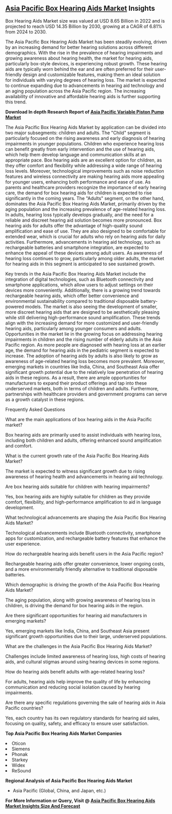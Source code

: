 <h2><a href="https://www.verifiedmarketreports.com/download-sample/?rid=479455&amp;utm_source=Github-Feb&amp;utm_medium=225" target="_blank">Asia Pacific Box Hearing Aids Market</a> Insights</h2><p>Box Hearing Aids Market size was valued at USD 8.65 Billion in 2022 and is projected to reach USD 14.35 Billion by 2030, growing at a CAGR of 6.81% from 2024 to 2030.</p><p><p>The Asia Pacific Box Hearing Aids Market has been steadily evolving, driven by an increasing demand for better hearing solutions across different demographics. With the rise in the prevalence of hearing impairments and growing awareness about hearing health, the market for hearing aids, particularly box-style devices, is experiencing robust growth. These hearing aids are typically worn behind the ear and are often preferred for their user-friendly design and customizable features, making them an ideal solution for individuals with varying degrees of hearing loss. The market is expected to continue expanding due to advancements in hearing aid technology and an aging population across the Asia Pacific region. The increasing availability of innovative and affordable hearing aids is further supporting this trend. <p><strong>Download In depth Research Report of <a href="https://www.verifiedmarketreports.com/download-sample/?rid=236118&amp;utm_source=Pulse-Dec&amp;utm_medium=225" target="_blank">Asia Pacific Variable Piston Pump Market</a></strong></p></p> <p>The Asia Pacific Box Hearing Aids Market by application can be divided into two major subsegments: children and adults. The "Child" segment is particularly focused on the rising awareness and early diagnosis of hearing impairments in younger populations. Children who experience hearing loss can benefit greatly from early intervention and the use of hearing aids, which help them develop language and communication skills at an appropriate pace. Box hearing aids are an excellent option for children, as they offer comfort and flexibility while addressing a wide range of hearing loss levels. Moreover, technological improvements such as noise reduction features and wireless connectivity are making hearing aids more appealing for younger users, enhancing both performance and ease of use. As parents and healthcare providers recognize the importance of early hearing care, the demand for box hearing aids for children is expected to rise significantly in the coming years. The "Adults" segment, on the other hand, dominates the Asia Pacific Box Hearing Aids Market, primarily driven by the aging population and the increasing prevalence of age-related hearing loss. In adults, hearing loss typically develops gradually, and the need for a reliable and discreet hearing aid solution becomes more pronounced. Box hearing aids for adults offer the advantage of high-quality sound amplification and ease of use. They are also designed to be comfortable for extended wear, which is crucial for adults who rely on hearing aids for daily activities. Furthermore, advancements in hearing aid technology, such as rechargeable batteries and smartphone integration, are expected to enhance the appeal of these devices among adult users. As awareness of hearing loss continues to grow, particularly among older adults, the market for hearing aids in this segment is anticipated to see sustained growth. <p>Key trends in the Asia Pacific Box Hearing Aids Market include the integration of digital technologies, such as Bluetooth connectivity and smartphone applications, which allow users to adjust settings on their devices more conveniently. Additionally, there is a growing trend towards rechargeable hearing aids, which offer better convenience and environmental sustainability compared to traditional disposable battery-powered models. The market is also seeing the development of smaller, more discreet hearing aids that are designed to be aesthetically pleasing while still delivering high-performance sound amplification. These trends align with the increasing demand for more customized and user-friendly hearing aids, particularly among younger consumers and adults. Opportunities in the market lie in the growing focus on addressing hearing impairments in children and the rising number of elderly adults in the Asia Pacific region. As more people are diagnosed with hearing loss at an earlier age, the demand for hearing aids in the pediatric segment is expected to increase. The adoption of hearing aids by adults is also likely to grow as awareness of age-related hearing loss becomes more prevalent. Moreover, emerging markets in countries like India, China, and Southeast Asia offer significant growth potential due to the relatively low penetration of hearing aids in these regions. As a result, there are ample opportunities for manufacturers to expand their product offerings and tap into these underserved markets, both in terms of children and adults. Furthermore, partnerships with healthcare providers and government programs can serve as a growth catalyst in these regions. <p>Frequently Asked Questions</p> <p>What are the main applications of box hearing aids in the Asia Pacific market?</p> <p>Box hearing aids are primarily used to assist individuals with hearing loss, including both children and adults, offering enhanced sound amplification and comfort.</p> <p>What is the current growth rate of the Asia Pacific Box Hearing Aids Market?</p> <p>The market is expected to witness significant growth due to rising awareness of hearing health and advancements in hearing aid technology.</p> <p>Are box hearing aids suitable for children with hearing impairments?</p> <p>Yes, box hearing aids are highly suitable for children as they provide comfort, flexibility, and high-performance amplification to aid in language development.</p> <p>What technological advancements are shaping the Asia Pacific Box Hearing Aids Market?</p> <p>Technological advancements include Bluetooth connectivity, smartphone apps for customization, and rechargeable battery features that enhance the user experience.</p> <p>How do rechargeable hearing aids benefit users in the Asia Pacific region?</p> <p>Rechargeable hearing aids offer greater convenience, lower ongoing costs, and a more environmentally friendly alternative to traditional disposable batteries.</p> <p>Which demographic is driving the growth of the Asia Pacific Box Hearing Aids Market?</p> <p>The aging population, along with growing awareness of hearing loss in children, is driving the demand for box hearing aids in the region.</p> <p>Are there significant opportunities for hearing aid manufacturers in emerging markets?</p> <p>Yes, emerging markets like India, China, and Southeast Asia present significant growth opportunities due to their large, underserved populations.</p> <p>What are the challenges in the Asia Pacific Box Hearing Aids Market?</p> <p>Challenges include limited awareness of hearing loss, high costs of hearing aids, and cultural stigmas around using hearing devices in some regions.</p> <p>How do hearing aids benefit adults with age-related hearing loss?</p> <p>For adults, hearing aids help improve the quality of life by enhancing communication and reducing social isolation caused by hearing impairments.</p> <p>Are there any specific regulations governing the sale of hearing aids in Asia Pacific countries?</p> <p>Yes, each country has its own regulatory standards for hearing aid sales, focusing on quality, safety, and efficacy to ensure user satisfaction.</p> </p><p><strong>Top Asia Pacific Box Hearing Aids Market Companies</strong></p><div data-test-id=""><p><li>Oticon</li><li> Siemens</li><li> Phonak</li><li> Starkey</li><li> Widex</li><li> ReSound</li></p><div><strong>Regional Analysis of&nbsp;Asia Pacific Box Hearing Aids Market</strong></div><ul><li dir="ltr"><p dir="ltr">Asia Pacific (Global, China, and Japan, etc.)</p></li></ul><p><strong>For More Information or Query, Visit @&nbsp;</strong><strong><a href="https://www.verifiedmarketreports.com/product/box-hearing-aids-market-size-and-forecast/?utm_source=Github-Feb&amp;utm_medium=225" target="_blank">Asia Pacific Box Hearing Aids Market Insights Size And Forecast</a></strong></p></div><h2>&nbsp;</h2><div data-test-id="">&nbsp;</div>
